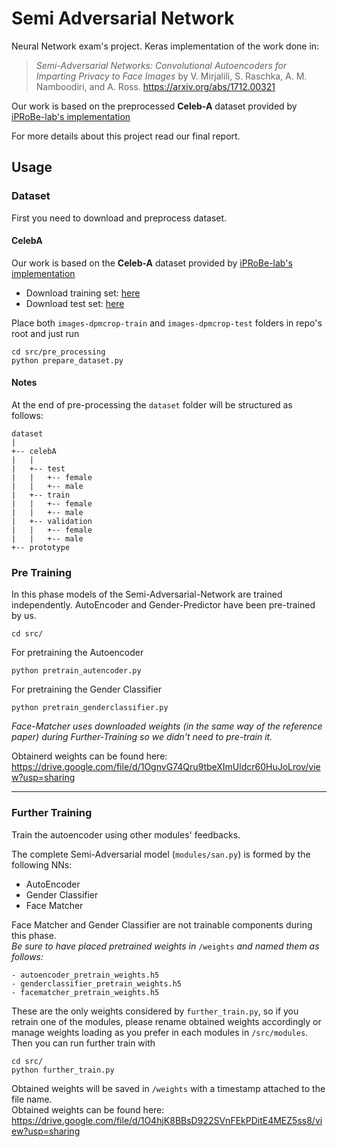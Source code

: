 # Semi Adversarial Network
Neural Network exam's project. 
Keras implementation of the work done in:
>_Semi-Adversarial Networks: Convolutional Autoencoders for Imparting Privacy to Face Images_ by V. Mirjalili, S. Raschka, A. M. Namboodiri, and A. Ross. https://arxiv.org/abs/1712.00321

Our work is based on the preprocessed **Celeb-A** dataset provided by 
[iPRoBe-lab's implementation](https://github.com/iPRoBe-lab/semi-adversarial-networks)

For more details about this project read our final report.
## Usage

### Dataset
First you need to download and preprocess dataset.

#### CelebA 
Our work is based on the **Celeb-A** dataset provided by 
[iPRoBe-lab's implementation](https://github.com/iPRoBe-lab/semi-adversarial-networks)

- Download training set: [here](https://drive.google.com/file/d/1sd3TyefiPqvxIdoGl7Ysm3rxnjSDgP5h/)
- Download test set: [here](https://drive.google.com/open?id=12m2oQzkt3aXxOSPSRugqGwwertVA9pAa)

Place both `images-dpmcrop-train` and `images-dpmcrop-test` folders in repo's root and just run  
```
cd src/pre_processing
python prepare_dataset.py
```
#### Notes
At the end of pre-processing the `dataset` folder will be structured as follows:

``` 
dataset
|
+-- celebA
|   |   
|   +-- test
|   |   +-- female
|   |   +-- male
|   +-- train
|   |   +-- female
|   |   +-- male
|   +-- validation
|   |   +-- female
|   |   +-- male
+-- prototype
```

### Pre Training
In this phase models of the Semi-Adversarial-Network are trained independently.
AutoEncoder and Gender-Predictor have been pre-trained by us.

```
cd src/
```
For pretraining the Autoencoder
```
python pretrain_autencoder.py
```
For pretraining the Gender Classifier
```
python pretrain_genderclassifier.py
```

_Face-Matcher uses downloaded weights (in the same way of the reference paper) during Further-Training so we didn't need to pre-train it._

Obtainerd weights can be found here:
https://drive.google.com/file/d/1OgnvG74Qru9tbeXImUldcr60HuJoLrov/view?usp=sharing

---
### Further Training
Train the autoencoder using other modules' feedbacks.

The complete Semi-Adversarial model (`modules/san.py`) is formed by the following NNs:

- AutoEncoder
- Gender Classifier
- Face Matcher

Face Matcher and Gender Classifier are not trainable components during this phase.
<br/>_Be sure to have placed pretrained weights in_ `/weights` _and named them as follows:_
```
- autoencoder_pretrain_weights.h5
- genderclassifier_pretrain_weights.h5
- facematcher_pretrain_weights.h5
```
These are the only weights considered by `further_train.py`, so if you retrain one of the modules, please rename obtained
weights accordingly or manage weights loading as you prefer in each modules in `/src/modules`.
<br/>Then you can run further train with
```
cd src/
python further_train.py  
```

Obtained weights will be saved in  `/weights` with a timestamp attached to the file name. 
<br/>Obtained weights can be found here:
https://drive.google.com/file/d/1O4hjK8BBsD922SVnFEkPDitE4MEZ5ss8/view?usp=sharing


